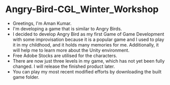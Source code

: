 # Angry-Bird-CGL_Winter_Workshop

- Greetings, I'm Aman Kumar.
- I'm developing a game that is similar to Angry Birds.
- I decided to develop Angry Bird as my first Game of Game Development with some improvisation because it is a popular game and I used to play it in my childhood, and it holds many memories for me. Additionally, it will help me to learn more about the Unity environment.
- Free Adobe Stocks are utilised for the characters.
- There are now just three levels in my game, which has not yet been fully changed. I will release the finished product later.
- You can play my most recent modified efforts by downloading the built game folder.
